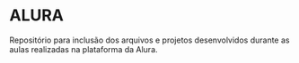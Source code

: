 # ALURA

Repositório para inclusão dos arquivos e projetos desenvolvidos durante as aulas realizadas na plataforma da Alura.
